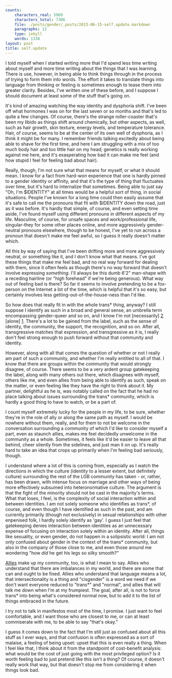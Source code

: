 ```yaml
---
counts:
    characters_real: 5969
    characters_total: 7306
    file: ./posts/gender/_posts/2013-06-15-self.update.markdown
    paragraphs: 12
    type: jekyll
    words: 1338
layout: post
title: self.update
---
```


I told myself when I started writing more that I'd spend less time writing about
myself and more time writing about the things that I was learning.  There is
use, however, in being able to think things through in the process of trying to
form them into words.  The effort it takes to translate things into language
from thinking or feeling is sometimes enough to tease them into greater clarity.
Besides, I've written one of these before, and I suppose I should document at
least some of the stuff that's going on.

It's kind of amazing watching the way identity and dysphoria shift.  I've been
off what hormones I was on for the last seven or so months and that's led to
quite a few changes.  Of course, there's the strange roller-coaster that's been
my libido as things shift around chemically, but other aspects, as well, such as
hair growth, skin texture, energy levels, and temperature tolerance.  Hair, of
course, seems to be at the center of its own well of dysphoria, as I think it
might be for many.  I remember friends talking excitedly about being able to
shave for the first time, and here I am struggling with a mix of too much body
hair and too little hair on my head; genetics is really working against me here,
and it's exasperating how bad it can make me feel (and how stupid I feel for
feeling bad about hair).

Really, though, I'm not sure what that means for myself, or what it should mean.
I know for a fact from hard-won experience that one is hardly pinned to a gender
identity or affinity, and that it's the type of thing that fluctuates over time,
but it's hard to internalize that sometimes.  Being able to just say "Oh, I'm
$IDENTITY" at all times would be a helpful sort of thing, in social situations.
People I've known for a long time could then easily assume that it's safe to
call me the pronouns that fit with $IDENTITY down the road, just as it was
before.  It's hardly that simple, of course, and even setting time aside, I've
found myself using different pronouns in different aspects of my life.
Masculine, of course, for unsafe spaces and work/professional life,
singular-they for some other places online, and more aggressively gender-neutral
pronouns elsewhere, though to be honest, I've yet to run across a pronoun that
doesn't make me feel awful, so I guess it really doesn't matter which.

All this by way of saying that I've been drifting more and more aggressively
neutral, or something like it, and I don't know what that means.  I've got these
things that make me feel bad, and no real way forward for dealing with them,
since it often feels as though there's no way forward that doesn't involve
expressing *something*.  I'll always be this dumb 6'2" man-shape with a receding
hairline (or "high forehead" if we're being generous).  What way out of feeling
bad is there?  So far it seems to involve pretending to be a fox-person on the
Internet a lot of the time, which is helpful that it's so easy, but certainly
involves less getting-out-of-the-house-ness than I'd like.

So how does that really fit in with the whole trans\* thing, anyway?  I still
suppose I identify as such in a broad and general sense, an umbrella term
encompassing gender-queer and so on, and I know I'm not [necessarily] [2]
[alone] [1].  There's a lot to be gained from the label, such as the sense of
identity, the community, the support, the recognition, and so on. After all,
transgressive matches that expression, and transgressive as it is, I really
don't feel strong enough to push forward without that community and identity.

However, along with all that comes the question of whether or not I really am
part of such a community, and whether I'm really entitled to all of that.  I
know that there are groups within the community that would strongly disagree, of
course. There seems to be a very ardent group gatekeeping the label, along with
many others out there, which disagrees with myself, others like me, and even
allies from being able to identify as such, speak on the matter, or even feeling
like they have the right to think about it.  My partner, delightful as he is,
was notably called on the fact that he had no place talking about issues
surrounding the trans\* community, which is hardly a good thing to have to
watch, or be a part of.  

I count myself extremely lucky for the people in my life, to be sure,
whether they're in the role of ally or along the same path as myself.  I would
be nowhere without them, really, and for them to not be welcome in the
conversation surrounding a community of which I'd like to consider myself a
part, even as staunch allies, makes me feel decidedly unwelcome in the community
as a whole.  Sometimes, it feels like it'd be easier to leave all that behind,
cheer silently from the sidelines, and just man it on up.  It's really hard to
take an idea that crops up primarily when I'm feeling bad seriously, though.

I understand where a lot of this is coming from, especially as I watch the
directions in which the culture (identity to a lesser extent, but definitely
culture) surrounding the rest of the LGB community has taken - or, rather, has
been drawn, with intense focus on marriage and other ways of being more
effectively subsumed into heteronormative culture.  The argument is that the
fight of the minority should not be cast in the majority's terms.  What that
loses, I feel, is the complexity of social interaction within and between
identities.  I am not solely someone who identifies as trans\*, of course, and
even though I have identified as such in the past, and am currently primarily
(though not exclusively) in sexual relationships with other enpenised folk, I
hardly solely identify as 'gay'.  I guess I just feel that gatekeeping denies
interaction between identities as an unnecessary expense of focusing on
interaction solely within an identity.  After all, things like sexuality, or
even gender, do not happen in a solipsistic world: I am not only confused about
gender in the context of the trans\* community, but also in the company of those
close to me, and even those around me wondering "how *did* he get his legs so
silky smooth?"

[Allies][3] make up my community, too, is what I mean to say.  Allies who
understand that there are imbalances in my world, and there are some that can
and ought to be fixed.  Allies who understand that language means a lot, that
intersectionality is a thing and "cisgender" is a word we need if we don't want
everyone reduced to "trans\*" and "normal", and allies that will talk me down
when I'm at my frumpiest.  The goal, after all, is not to force trans\* into
being what's considered normal now, but to add it to the list of things embraced
in the future.

I try not to talk in manifestos most of the time, I promise.  I just want to
feel comfortable, and I want those who are closest to me, or can at least
commiserate with me, to be able to say "that's okay."

I guess it comes down to the fact that I'm still just as confused about all this
stuff as I ever ways, and that confusion is often expressed as a sort of
malaise, a feeling of being upset: upset that this is even really a thing.  When
I feel like that, I think about it from the standpoint of cost-benefit analysis:
what would be the cost of just going with the most privileged option?  Is it
worth feeling bad to just pretend like this isn't a thing?  Of course, it
doesn't really work that way, but that doesn't stop me from considering it when
things look bad.

[1]: http://cnlester.wordpress.com/2013/06/11/beyond-the-binary-question-four/
[2]: http://gendermagick.tumblr.com/
[3]: http://blackgirldangerous.org/new-blog/2013/6/17/8-ways-not-to-be-an-ally
